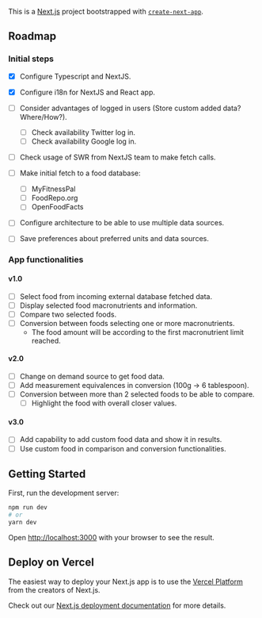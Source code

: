 This is a [Next.js](https://nextjs.org/) project bootstrapped with [`create-next-app`](https://github.com/vercel/next.js/tree/canary/packages/create-next-app).

## Roadmap

### Initial steps

- [x] Configure Typescript and NextJS.
- [x] Configure i18n for NextJS and React app.
- [ ] Consider advantages of logged in users (Store custom added data? Where/How?).

  - [ ] Check availability Twitter log in.
  - [ ] Check availability Google log in.

- [ ] Check usage of SWR from NextJS team to make fetch calls.
- [ ] Make initial fetch to a food database:
  - [ ] MyFitnessPal
  - [ ] FoodRepo.org
  - [ ] OpenFoodFacts
- [ ] Configure architecture to be able to use multiple data sources.
- [ ] Save preferences about preferred units and data sources.

### App functionalities

#### v1.0

- [ ] Select food from incoming external database fetched data.
- [ ] Display selected food macronutrients and information.
- [ ] Compare two selected foods.
- [ ] Conversion between foods selecting one or more macronutrients.
  - The food amount will be according to the first macronutrient limit reached.

#### v2.0

- [ ] Change on demand source to get food data.
- [ ] Add measurement equivalences in conversion (100g -> 6 tablespoon).
- [ ] Conversion between more than 2 selected foods to be able to compare.
  - [ ] Highlight the food with overall closer values.

#### v3.0

- [ ] Add capability to add custom food data and show it in results.
- [ ] Use custom food in comparison and conversion functionalities.

## Getting Started

First, run the development server:

```bash
npm run dev
# or
yarn dev
```

Open [http://localhost:3000](http://localhost:3000) with your browser to see the result.

## Deploy on Vercel

The easiest way to deploy your Next.js app is to use the [Vercel Platform](https://vercel.com/new?utm_medium=default-template&filter=next.js&utm_source=create-next-app&utm_campaign=create-next-app-readme) from the creators of Next.js.

Check out our [Next.js deployment documentation](https://nextjs.org/docs/deployment) for more details.
